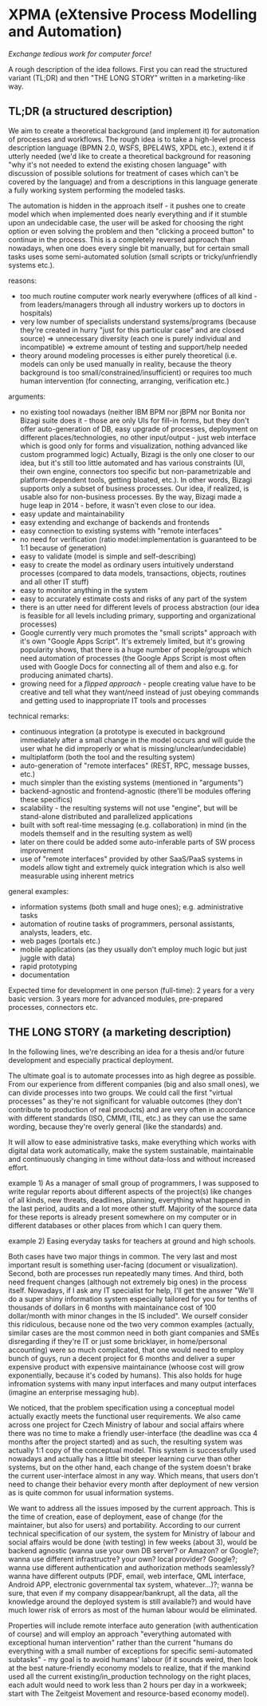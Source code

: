 XPMA (eXtensive Process Modelling and Automation)
=================================================

*Exchange tedious work for computer force!*

A rough description of the idea follows. First you can read the structured variant (TL;DR) and then "THE LONG STORY" written in a marketing-like way.

TL;DR (a structured description)
----------------------------------

We aim to create a theoretical background (and implement it) for automation of processes and workflows. The rough idea is to take a high-level process description language (BPMN 2.0, WSFS, BPEL4WS, XPDL etc.), extend it if utterly needed (we'd like to create a theoretical background for reasoning "why it's not needed to extend the existing chosen language" with discussion of possible solutions for treatment of cases which can't be covered by the language) and from a descriptions in this language generate a fully working system performing the modeled tasks.

The automation is hidden in the approach itself - it pushes one to create model which when implemented does nearly everything and if it stumble upon an undecidable case, the user will be asked for choosing the right option or even solving the problem and then "clicking a proceed button" to continue in the process. This is a completely reversed approach than nowadays, when one does every single bit manually, but for certain small tasks uses some semi-automated solution (small scripts or tricky/unfriendly systems etc.).

reasons:
* too much routine computer work nearly everywhere (offices of all kind - from leaders/managers through all industry workers up to doctors in hospitals)
* very low number of specialists understand systems/programs (because they're created in hurry "just for this particular case" and are closed source) => unnecessary diversity (each one is purely individual and incompatible) => extreme amount of testing and support/help needed
* theory around modeling processes is either purely theoretical (i.e. models can only be used manually in reality, because the theory background is too small/constrained/insufficient) or requires too much human intervention (for connecting, arranging, verification etc.)

arguments:
* no existing tool nowadays (neither IBM BPM nor jBPM nor Bonita nor Bizagi suite does it - those are only UIs for fill-in forms, but they don't offer auto-generation of DB, easy upgrade of processes, deployment on different places/technologies, no other input/output - just web interface which is good only for forms and visualization, nothing advanced like custom programmed logic)
Actually, Bizagi is the only one closer to our idea, but it's still too little automated and has various constraints (UI, their own engine, connectors too specific but non-parametrizable and platform-dependent tools, getting bloated, etc.). In other words, Bizagi supports only a subset of business processes. Our idea, if realized, is usable also for non-business processes. By the way, Bizagi made a huge leap in 2014 - before, it wasn't even close to our idea.
* easy update and maintainability
* easy extending and exchange of backends and frontends
* easy connection to existing systems with "remote interfaces"
* no need for verification (ratio model:implementation is guaranteed to be 1:1 because of generation)
* easy to validate (model is simple and self-describing)
* easy to create the model as ordinary users intuitively understand processes (compared to data models, transactions, objects, routines and all other IT stuff)
* easy to monitor anything in the system
* easy to accurately estimate costs and risks of any part of the system
* there is an utter need for different levels of process abstraction (our idea is feasible for all levels including primary, supporting and organizational processes)
* Google currently very much promotes the "small scripts" approach with it's own "Google Apps Script". It's extremely limited, but it's growing popularity shows, that there is a huge number of people/groups which need automation of processes (the Google Apps Script is most often used with Google Docs for connecting all of them and also e.g. for producing animated charts).
* growing need for a *flipped approach* - people creating value have to be creative and tell what they want/need instead of just obeying commands and getting used to inappropriate IT tools and processes

technical remarks:
* continuous integration (a prototype is executed in background immediately after a small change in the model occurs and will guide the user what he did improperly or what is missing/unclear/undecidable)
* multiplatform (both the tool and the resulting system)
* auto-generation of "remote interfaces" (REST, RPC, message busses, etc.)
* much simpler than the existing systems (mentioned in "arguments")
* backend-agnostic and frontend-agnostic (there'll be modules offering these specifics)
* scalability - the resulting systems will not use "engine", but will be stand-alone distributed and parallelized applications
* built with soft real-time messaging (e.g. collaboration) in mind (in the models themself and in the resulting system as well)
* later on there could be added some auto-inferable parts of SW process improvement
* use of "remote interfaces" provided by other SaaS/PaaS systems in models allow tight and extremely quick integration which is also well measurable using inherent metrics

general examples:
* information systems (both small and huge ones); e.g. administrative tasks
* automation of routine tasks of programmers, personal assistants, analysts, leaders, etc.
* web pages (portals etc.)
* mobile applications (as they usually don't employ much logic but just juggle with data)
* rapid prototyping
* documentation

Expected time for development in one person (full-time): 2 years for a very basic version. 3 years more for advanced modules, pre-prepared processes, connectors etc.

THE LONG STORY (a marketing description)
----------------------------------------

In the following lines, we're describing an idea for a thesis and/or future development and especially practical deployment.

The ultimate goal is to automate processes into as high degree as possible. From our experience from different companies (big and also small ones), we can divide processes into two groups. We could call the first "virtual processes" as they're not significant for valuable outcomes (they don't contribute to production of real products) and are very often in accordance with different standards (ISO, CMMI, ITIL, etc.) as they can use the same wording, because they're overly general (like the standards) and.

It will allow to ease administrative tasks, make everything which works with digital data work automatically, make the system sustainable, maintainable and continuously changing in time without data-loss and without increased effort.

example 1) As a manager of small group of programmers, I was supposed to write regular reports about different aspects of the project(s) like changes of all kinds, new threats, deadlines, planning, everything what happend in the last period, audits and a lot more other stuff. Majority of the source data for these reports is already present somewhere on my computer or in different databases or other places from which I can query them.

example 2) Easing everyday tasks for teachers at ground and high schools.

Both cases have two major things in common. The very last and most important result is something user-facing (document or visualization). Second, both are processes run repeatedly many times. And third, both need frequent changes (although not extremely big ones) in the process itself. Nowadays, if I ask any IT specialist for help, I'll get the answer "We'll do a super shiny information system especially tailored for you for tenths of thousands of dollars in 6 months with maintainance cost of 100 dollar/month with minor changes in the IS included". We ourself consider this ridiculous, because none od the two very common examples (actually, similar cases are the most common need in both giant companies and SMEs disregarding if they're IT or just some bricklayer, in home/personal accounting) were so much complicated, that one would need to employ bunch of guys, run a decent project for 6 months and deliver a super expensive product with expensive maintainance (whoose cost will grow exponentially, because it's coded by humans). This also holds for huge infromation systems with many input interfaces and many output interfaces (imagine an enterprise messaging hub).

We noticed, that the problem specification using a conceptual model actually exactly meets the functional user requirements. We also came across one project for Czech Ministry of labour and social affairs where there was no time to make a friendly user-interface (the deadline was cca 4 months after the project started) and as such, the resulting system was actually 1:1 copy of the conceptual model. This system is successfully used nowadays and actually has a little bit steeper learning curve than other systems, but on the other hand, each change of the system doesn't brake the current user-interface almost in any way. Which means, that users don't need to change their behavior every month after deployment of new version as is quite common for usual information systems.

We want to address all the issues imposed by the current approach. This is the time of creation, ease of deployment, ease of change (for the maintainer, but also for users) and portability. According to our current technical specification of our system, the system for Ministry of labour and social affairs would be done (with testing) in few weeks (about 3), would be backend agnostic (wanna use your own DB server? or Amazon? or Google?; wanna use different infrastructre? your own? local provider? Google?; wanna use different authentication and authorization methods seamlessly? wanna have different outputs (PDF, email, web interface, QML interface, Android APP, electronic governmental tax system, whatever...)?; wanna be sure, that even if my company disappear/bankrupt, all the data, all the knowledge around the deployed system is still available?) and would have much lower risk of errors as most of the human labour would be eliminated.

Properties will include remote interface auto generation (with authentication of course) and will employ an approach "everything automated with exceptional human intervention" rather than the current "humans do everything with a small number of exceptions for specific semi-automated subtasks" - my goal is to avoid humans' labour (if it sounds weird, then look at the best nature-friendly economy models to realize, that if the mankind used all the current existing/in_production technology on the right places, each adult would need to work less than 2 hours per day in a workweek; start with The Zeitgeist Movement and resource-based economy model).
